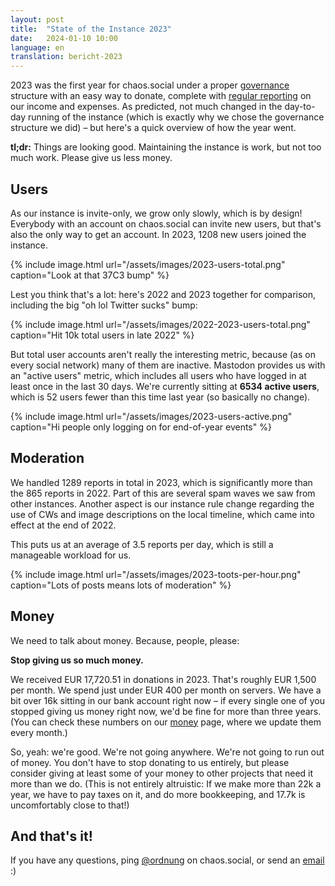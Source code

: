 ```yaml
---
layout: post
title:  "State of the Instance 2023"
date:   2024-01-10 10:00
language: en
translation: bericht-2023
---
```


2023 was the first year for chaos.social under a proper [governance](/governance) structure with an easy way to donate,
complete with [regular reporting](/money) on our income and expenses. As predicted, not much changed in the day-to-day
running of the instance (which is exactly why we chose the governance structure we did) – but here's a quick overview of
how the year went.

**tl;dr:** Things are looking good. Maintaining the instance is work, but not too much work. Please give us less money.

## Users

As our instance is invite-only, we grow only slowly, which is by design! Everybody with an account on chaos.social can
invite new users, but that's also the only way to get an account. In 2023, 1208 new users joined the instance.

{% include image.html url="/assets/images/2023-users-total.png" caption="Look at that 37C3 bump" %}

Lest you think that's a lot: here's 2022 and 2023 together for comparison, including the big "oh lol Twitter sucks"
bump:

{% include image.html url="/assets/images/2022-2023-users-total.png" caption="Hit 10k total users in late 2022" %}

But total user accounts aren't really the interesting metric, because (as on every social network) many of them are
inactive. Mastodon provides us with an "active users" metric, which includes all users who have logged in at least once
in the last 30 days. We're currently sitting at **6534 active users**, which is 52 users fewer than this time last year
(so basically no change).

{% include image.html url="/assets/images/2023-users-active.png" caption="Hi people only logging on for end-of-year events" %}

## Moderation

We handled 1289 reports in total in 2023, which is significantly more than the 865 reports in 2022. Part of this are
several spam waves we saw from other instances. Another aspect is our instance rule change regarding the use of CWs and
image descriptions on the local timeline, which came into effect at the end of 2022.

This puts us at an average of 3.5 reports per day, which is still a manageable workload for us.

{% include image.html url="/assets/images/2023-toots-per-hour.png" caption="Lots of posts means lots of moderation" %}

## Money

We need to talk about money. Because, people, please:

**Stop giving us so much money.**

We received EUR 17,720.51 in donations in 2023. That's roughly EUR 1,500 per month. We spend just under EUR 400 per
month on servers. We have a bit over 16k sitting in our bank account right now – if every single one of you stopped
giving us money right now, we'd be fine for more than three years. (You can check these numbers on our [money](/money)
page, where we update them every month.)

So, yeah: we're good. We're not going anywhere. We're not going to run out of money. You don't have to stop donating to
us entirely, but please consider giving at least some of your money to other projects that need it more than we do.
(This is not entirely altruistic: If we make more than 22k a year, we have to pay taxes on it, and do more bookkeeping,
and 17.7k is uncomfortably close to that!)

## And that's it!

If you have any questions, ping [@ordnung](https://chaos.social/@ordnung) on chaos.social, or send an
[email](mailto:contact@chaos.social) :)

